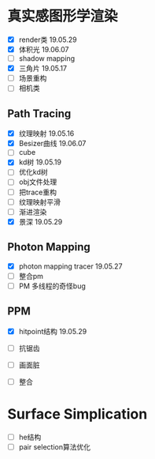 # 真实感图形学渲染

- [x] render类 19.05.29
- [x] 体积光 19.06.07
- [ ] shadow mapping
- [x] 三角片 19.05.17
- [ ] 场景重构
- [ ] 相机类

## Path Tracing

- [x] 纹理映射 19.05.16
- [x] Besizer曲线 19.06.07
- [ ] cube
- [x] kd树 19.05.19
- [ ] 优化kd树
- [ ] obj文件处理
- [ ] 把trace重构
- [ ] 纹理映射平滑
- [ ] 渐进渲染
- [x] 景深 19.05.29

## Photon Mapping

- [x] photon mapping tracer 19.05.27
- [ ] 整合pm
- [ ] PM 多线程的奇怪bug

## PPM
- [x] hitpoint结构 19.05.29
- [ ] 抗锯齿
- [ ] 画面脏
- [ ] 整合


# Surface Simplication
- [ ] he结构
- [ ] pair selection算法优化
